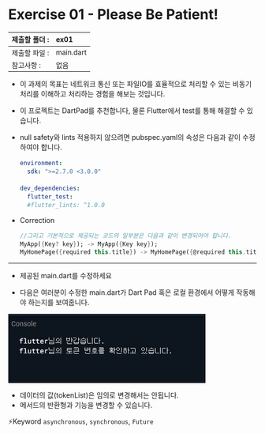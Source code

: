 # Exercise 01 - Please Be Patient!

| 제출할 폴더 : | ex01      |
| :------------ | :-------- |
| 제출할 파일 : | main.dart |
| 참고사항 :    | 없음      |

- 이 과제의 목표는 네트워크 통신 또는 파일IO를 효율적으로 처리할 수 있는 비동기 처리를 이해하고 처리하는 경험을 해보는 것입니다.

- 이 프로젝트는 DartPad를 추천합니다, 물론 Flutter에서 test를 통해 해결할 수 있습니다.

- null safety와 lints 적용하지 않으려면 pubspec.yaml의 속성은 다음과 같이 수정하여야 합니다.

  ```yaml
  environment:
    sdk: ">=2.7.0 <3.0.0"
  
  dev_dependencies:
    flutter_test:
  	#flutter_lints: ^1.0.0
  ```

- Correction

  ```dart
  //그리고 기본적으로 제공되는 코드의 일부분은 다음과 같이 변경되어야 합니다.
  MyApp({Key? key}); -> MyApp({Key key});
  MyHomePage({required this.title}) -> MyHomePage({@required this.title})
  ```

---

- 제공된 main.dart를 수정하세요

- 다음은 여러분이 수정한 main.dart가 Dart Pad 혹은 로컬 환경에서 어떻게 작동해야 하는지를 보여줍니다.

<img  align="center" src="../../.src/day03_ex01_00.gif">  


  - 데이터의 값(tokenList)은 임의로 변경해서는 안됩니다.
- 메서드의 반환형과 기능을 변경할 수 있습니다.

⚡️Keyword
`asynchronous`, `synchronous`, `Future`